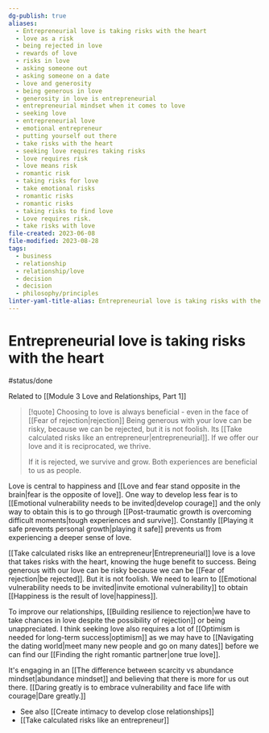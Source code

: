 ```yaml
---
dg-publish: true
aliases:
  - Entrepreneurial love is taking risks with the heart
  - love as a risk
  - being rejected in love
  - rewards of love
  - risks in love
  - asking someone out
  - asking someone on a date
  - love and generosity
  - being generous in love
  - generosity in love is entrepreneurial
  - entrepreneurial mindset when it comes to love
  - seeking love
  - entrepreneurial love
  - emotional entrepreneur
  - putting yourself out there
  - take risks with the heart
  - seeking love requires taking risks
  - love requires risk
  - love means risk
  - romantic risk
  - taking risks for love
  - take emotional risks
  - romantic risks
  - romantic risks
  - taking risks to find love
  - Love requires risk.
  - take risks with love
file-created: 2023-06-08
file-modified: 2023-08-28
tags:
  - business
  - relationship
  - relationship/love
  - decision
  - decision
  - philosophy/principles
linter-yaml-title-alias: Entrepreneurial love is taking risks with the heart
---
```


# Entrepreneurial love is taking risks with the heart

#status/done

Related to [[Module 3 Love and Relationships, Part 1]]

> [!quote] Choosing to love is always beneficial - even in the face of [[Fear of rejection|rejection]]
> Being generous with your love can be risky, because we can be rejected, but it is not foolish. Its [[Take calculated risks like an entrepreneur|entrepreneurial]]. If we offer our love and it is reciprocated, we thrive.
>
> If it is rejected, we survive and grow. Both experiences are beneficial to us as people.

Love is central to happiness and [[Love and fear stand opposite in the brain|fear is the opposite of love]]. One way to develop less fear is to [[Emotional vulnerability needs to be invited|develop courage]] and the only way to obtain this is to go through [[Post-traumatic growth is overcoming difficult moments|tough experiences and survive]]. Constantly [[Playing it safe prevents personal growth|playing it safe]] prevents us from experiencing a deeper sense of love.

[[Take calculated risks like an entrepreneur|Entrepreneurial]] love is a love that takes risks with the heart, knowing the huge benefit to success. Being generous with our love can be risky because we can be [[Fear of rejection|be rejected]]. But it is not foolish. We need to learn to [[Emotional vulnerability needs to be invited|invite emotional vulnerability]] to obtain [[Happiness is the result of love|happiness]].

To improve our relationships, [[Building resilience to rejection|we have to take chances in love despite the possibility of rejection]] or being unappreciated. I think seeking love also requires a lot of [[Optimism is needed for long-term success|optimism]] as we may have to [[Navigating the dating world|meet many new people and go on many dates]] before we can find our [[Finding the right romantic partner|one true love]].

It's engaging in an [[The difference between scarcity vs abundance mindset|abundance mindset]] and believing that there is more for us out there. [[Daring greatly is to embrace vulnerability and face life with courage|Dare greatly.]]

- See also [[Create intimacy to develop close relationships]]
- [[Take calculated risks like an entrepreneur]]
